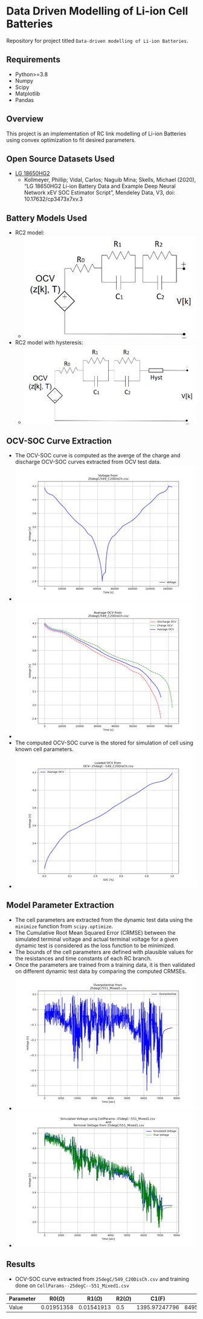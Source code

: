 # Data Driven Modelling of Li-ion Cell Batteries
Repository for project titled ```Data-driven modelling of Li-ion Batteries```. 

## Requirements
- Python>=3.8
- Numpy
- Scipy
- Matplotlib
- Pandas

## Overview
This project is an implementation of RC link modelling of Li-ion Batteries using convex optimization to fit desired parameters.

## Open Source Datasets Used
- [LG 18650HG2](https://data.mendeley.com/datasets/cp3473x7xv/3)
    - Kollmeyer, Phillip; Vidal, Carlos; Naguib Mina; Skells, Michael  (2020), “LG 18650HG2 Li-ion Battery Data and Example Deep Neural Network xEV SOC Estimator Script”, Mendeley Data, V3, doi: 10.17632/cp3473x7xv.3

## Battery Models Used
- RC2 model:
    - ![rc2](images/rc2.jpg)
- RC2 model with hysteresis:
    - ![rc2-hyst](images/rc2-hyst.jpg)

## OCV-SOC Curve Extraction
- The OCV-SOC curve is computed as the averge of the charge and discharge OCV-SOC curves extracted from OCV test data.
- ![ocv-test](images/test-volt.png)
- ![ocv](images/ocv.png)
- The computed OCV-SOC curve is the stored for simulation of cell using known cell parameters.
- ![loaded-ocv](images/loaded-ocv.png)

## Model Parameter Extraction
- The cell parameters are extracted from the dynamic test data using the ```minimize``` function from ```scipy.optimize```. 
- The Cumulative Root Mean Squared Error (CRMSE) between the simulated terminal voltage and actual terminal voltage for a given dynamic test is considered as the loss function to be minimized.
- The bounds of the cell parameters are defined with plausible values for the resistances and time constants of each RC branch.
- Once the parameters are trained from a training data, it is then validated on different dynamic test data by comparing the computed CRMSEs.
- ![overpot](images/overpot.png)
- ![dynamic](images/dynamic.png)

## Results
- OCV-SOC curve extracted from ```25degC/549_C20DisCh.csv``` and training done on ```CellParams--25degC--551_Mixed1.csv```

| Parameter | R0($\Omega$)    | R1($\Omega$)    | R2($\Omega$) | C1(F)     | C2(F)      | CRMSE(V)             |
|-----------|------------|------------|---------|---------------|----------------|-------------------|
| Value     | 0.01951358 | 0.01541913 | 0.5     | 1395.97247796 | 84959.64540431 | 20.01416826514894 |